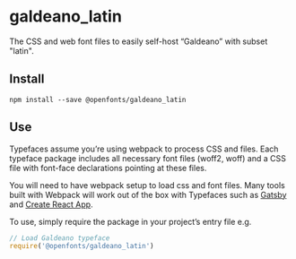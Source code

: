 
# galdeano_latin

The CSS and web font files to easily self-host “Galdeano” with subset "latin".

## Install

`npm install --save @openfonts/galdeano_latin`

## Use

Typefaces assume you’re using webpack to process CSS and files. Each typeface
package includes all necessary font files (woff2, woff) and a CSS file with
font-face declarations pointing at these files.

You will need to have webpack setup to load css and font files. Many tools built
with Webpack will work out of the box with Typefaces such as [Gatsby](https://github.com/gatsbyjs/gatsby)
and [Create React App](https://github.com/facebookincubator/create-react-app).

To use, simply require the package in your project’s entry file e.g.

```javascript
// Load Galdeano typeface
require('@openfonts/galdeano_latin')
```
